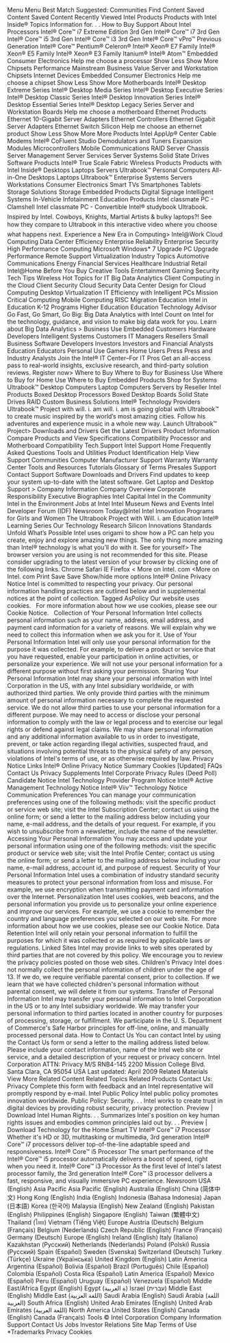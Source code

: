 Menu Menu Best Match Suggested: Communities Find Content Saved Content Saved Content Recently Viewed Intel Products Products with Intel Inside® Topics Information for. . . How to Buy Support About Intel Processors Intel® Core™ i7 Extreme Edition 3rd Gen Intel® Core™ i7 3rd Gen Intel® Core™ i5 3rd Gen Intel® Core™ i3 3rd Gen Intel® Core™ vPro™ Previous Generation Intel® Core™ Pentium® Celeron® Intel® Xeon® E7 Family Intel® Xeon® E5 Family Intel® Xeon® E3 Family Itanium® Intel® Atom™ Embedded Consumer Electronics Help me choose a processor Show Less Show More Chipsets Performance Mainstream Business Value Server and Workstation Chipsets Internet Devices Embedded Consumer Electronics Help me choose a chipset Show Less Show More Motherboards Intel® Desktop Extreme Series Intel® Desktop Media Series Intel® Desktop Executive Series Intel® Desktop Classic Series Intel® Desktop Innovation Series Intel® Desktop Essential Series Intel® Desktop Legacy Series Server and Workstation Boards Help me choose a motherboard Ethernet Products Ethernet 10-Gigabit Server Adapters Ethernet Controllers Ethernet Gigabit Server Adapters Ethernet Switch Silicon Help me choose an ethernet product Show Less Show More More Products Intel AppUp® Center Cable Modems Intel® CoFluent Studio Demodulators and Tuners Expansion Modules Microcontrollers Mobile Communications RAID Server Chassis Server Management Server Services Server Systems Solid State Drives Software Products Intel® True Scale Fabric Wireless Products Products with Intel Inside® Desktops Laptops Servers Ultrabook™ Personal Computers All-in-One Desktops Laptops Ultrabook™ Enterprise Systems Servers Workstations Consumer Electronics Smart TVs Smartphones Tablets Storage Solutions Storage Embedded Products Digital Signage Intelligent Systems In-Vehicle Infotainment Education Products Intel classmate PC - Clamshell Intel classmate PC - Convertible Intel® studybook Ultrabook. Inspired by Intel. Cowboys, Knights, Martial Artists & bulky laptops?! See how they compare to Ultrabook in this interactive video where you choose what happens next. Experience a New Era in Computing> Intel@Work Cloud Computing Data Center Efficiency Enterprise Reliability Enterprise Security High Performance Computing Microsoft Windows\* 7 Upgrade PC Upgrade Performance Remote Support Virtualization Industry Topics Automotive Communications Energy Financial Services Healthcare Industrial Retail Intel@Home Before You Buy Creative Tools Entertainment Gaming Security Tech Tips Wireless Hot Topics for IT Big Data Analytics Client Computing in the Cloud Client Security Cloud Security Data Center Design for Cloud Computing Desktop Virtualization IT Efficiency with Intelligent PCs Mission Critical Computing Mobile Computing RISC Migration Education Intel in Education K-12 Programs Higher Education Education Technology Advisor Go Fast, Go Smart, Go Big: Big Data Analytics with Intel Count on Intel for the technology, guidance, and vision to make big data work for you. Learn about Big Data Analytics > Business Use Embedded Customers Hardware Developers Intelligent Systems Customers IT Managers Resellers Small Business Software Developers Investors Investors and Financial Analysts Education Educators Personal Use Gamers Home Users Press Press and Industry Analysts Join the Intel® IT Center–For IT Pros Get an all-access pass to real-world insights, exclusive research, and third-party solution reviews. Register now> Where to Buy Where to Buy for Business Use Where to Buy for Home Use Where to Buy Embedded Products Shop for Systems Ultrabook™ Desktop Computers Laptop Computers Servers by Reseller Intel Products Boxed Desktop Processors Boxed Desktop Boards Solid State Drives RAID Custom Business Solutions Intel® Technology Providers Ultrabook™ Project with will. i. am will. i. am is going global with Ultrabook™ to create music inspired by the world’s most amazing cities. Follow his adventures and experience music in a whole new way. Launch Ultrabook™ Project> Downloads and Drivers Get the Latest Drivers Product Information Compare Products and View Specifications Compatibility Processor and Motherboard Compatibility Tech Support Intel Support Home Frequently Asked Questions Tools and Utilities Product Identification Help View Support Communities Computer Manufacturer Support Warranty Warranty Center Tools and Resources Tutorials Glossary of Terms Presales Support Contact Support Software Downloads and Drivers Find updates to keep your system up-to-date with the latest software. Get Laptop and Desktop Support > Company Information Company Overview Corporate Responsibility Executive Biographies Intel Capital Intel in the Community Intel in the Environment Jobs at Intel Intel Museum News and Events Intel Developer Forum (IDF) Newsroom Today@Intel Intel Innovation Programs for Girls and Women The Ultrabook Project with Will. i. am Education Intel® Learning Series Our Technology Research Silicon Innovations Standards Unfold What’s Possible Intel uses origami to show how a PC can help you create, enjoy and explore amazing new things. The only thing more amazing than Intel® technology is what you’ll do with it. See for yourself> The browser version you are using is not recommended for this site. Please consider upgrading to the latest version of your browser by clicking one of the following links. Chrome Safari IE Firefox < More on Intel. com <More on Intel. com Print Save Save Show/hide more options Intel® Online Privacy Notice Intel is committed to respecting your privacy. Our personal information handling practices are outlined below and in supplemental notices at the point of collection. Tagged AsPolicy Our website uses cookies.   For more information about how we use cookies, please see our Cookie Notice.   Collection of Your Personal Information Intel collects personal information such as your name, address, email address, and payment card information for a variety of reasons. We will explain why we need to collect this information when we ask you for it. Use of Your Personal Information Intel will only use your personal information for the purpose it was collected. For example, to deliver a product or service that you have requested, enable your participation in online activities, or personalize your experience. We will not use your personal information for a different purpose without first asking your permission. Sharing Your Personal Information Intel may share your personal information with Intel Corporation in the US, with any Intel subsidiary worldwide, or with authorized third parties. We only provide third parties with the minimum amount of personal information necessary to complete the requested service. We do not allow third parties to use your personal information for a different purpose. We may need to access or disclose your personal information to comply with the law or legal process and to exercise our legal rights or defend against legal claims. We may share personal information and any additional information available to us in order to investigate, prevent, or take action regarding illegal activities, suspected fraud, and situations involving potential threats to the physical safety of any person, violations of Intel's terms of use, or as otherwise required by law. Privacy Notice Links Intel® Online Privacy Notice Summary Cookies \[Updated\] FAQs Contact Us Privacy Supplements Intel Corporate Privacy Rules (Deed Poll) Candidate Notice Intel Technology Provider Program Notice Intel® Active Management Technology Notice Intel® Viiv™ Technology Notice Communication Preferences You can manage your communication preferences using one of the following methods: visit the specific product or service web site; visit the Intel Subscription Center; contact us using the online form; or send a letter to the mailing address below including your name, e-mail address, and the details of your request. For example, if you wish to unsubscribe from a newsletter, include the name of the newsletter. Accessing Your Personal Information You may access and update your personal information using one of the following methods: visit the specific product or service web site; visit the Intel Profile Center; contact us using the online form; or send a letter to the mailing address below including your name, e-mail address, account id, and purpose of request. Security of Your Personal Information Intel uses a combination of industry standard security measures to protect your personal information from loss and misuse. For example, we use encryption when transmitting payment card information over the Internet. Personalization Intel uses cookies, web beacons, and the personal information you provide us to personalize your online experience and improve our services. For example, we use a cookie to remember the country and language preferences you selected on our web site. For more information about how we use cookies, please see our Cookie Notice. Data Retention Intel will only retain your personal information to fulfill the purposes for which it was collected or as required by applicable laws or regulations. Linked Sites Intel may provide links to web sites operated by third parties that are not covered by this policy. We encourage you to review the privacy policies posted on those web sites. Children's Privacy Intel does not normally collect the personal information of children under the age of 13. If we do, we require verifiable parental consent, prior to collection. If we learn that we have collected children's personal information without parental consent, we will delete it from our systems. Transfer of Personal Information Intel may transfer your personal information to Intel Corporation in the US or to any Intel subsidiary worldwide. We may transfer your personal information to third parties located in another country for purposes of processing, storage, or fulfillment. We participate in the U. S. Department of Commerce's Safe Harbor principles for off-line, online, and manually processed personal data. How to Contact Us You can contact Intel by using the Contact Us form or send a letter to the mailing address listed below. Please include your contact information, name of the Intel web site or service, and a detailed description of your request or privacy concern. Intel Corporation ATTN: Privacy M/S RNB4-145 2200 Mission College Blvd. Santa Clara, CA 95054 USA Last updated: April 2009 Related Materials View More Related Content Related Topics Related Products Contact Us: Privacy Complete this form with feedback and an Intel representative will promptly respond by e-mail. Intel Public Policy Intel public policy promotes innovation worldwide. Public Policy: Security. . . Intel works to create trust in digital devices by providing robust security, privacy protection. Preview | Download Intel Human Rights. . . Summarizes Intel's position on key human rights issues and embodies common principles laid out by. . . Preview | Download Technology for the Home Smart TV Intel® Core™ i7 Processor Whether it's HD or 3D, multitasking or multimedia, 3rd generation Intel® Core™ i7 processors deliver top-of-the-line adaptable speed and responsiveness. Intel® Core™ i5 Processor The smart performance of the Intel® Core™ i5 processor automatically delivers a boost of speed, right when you need it. Intel® Core™ i3 Processor As the first level of Intel's latest processor family, the 3rd generation Intel® Core™ i3 processor delivers a fast, responsive, and visually immersive PC experience. Newsroom USA (English) Asia Pacific Asia Pacific (English) Australia (English) China (简体中文) Hong Kong (English) India (English) Indonesia (Bahasa Indonesia) Japan (日本語) Korea (한국어) Malaysia (English) New Zealand (English) Pakistan (English) Philippines (English) Singapore (English) Taiwan (繁體中文) Thailand (ไทย) Vietnam (Tiếng Việt) Europe Austria (Deutsch) Belgium (Français) Belgium (Nederlands) Czech Republic (English) France (Français) Germany (Deutsch) Europe (English) Ireland (English) Italy (Italiano) Kazakhstan (Русский) Netherlands (Nederlands) Poland (Polski) Russia (Русский) Spain (Español) Sweden (Svenska) Switzerland (Deutsch) Turkey (Türkçe) Ukraine (Українська) United Kingdom (English) Latin America Argentina (Español) Bolivia (Español) Brazil (Português) Chile (Español) Colombia (Español) Costa Rica (Español) Latin America (Español) Mexico (Español) Peru (Español) Uruguay (Español) Venezuela (Español) Middle East/Africa Egypt (English) Egypt (ة العربية) Israel (עברית) Middle East (English) Middle East (اللغة العربية) Saudi Arabia (English) Saudi Arabia (اللغة العربية) South Africa (English) United Arab Emirates (English) United Arab Emirates (اللغة العربية) North America United States (English) Canada (English) Canada (Français) Tools © Intel Corporation Company Information Support Contact Us Jobs Investor Relations Site Map Terms of Use \*Trademarks Privacy Cookies